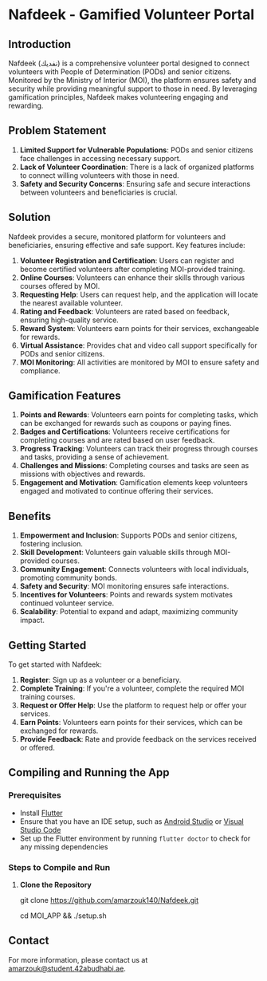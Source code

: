 # Nafdeek - Gamified Volunteer Portal

## Introduction

Nafdeek (نفديك) is a comprehensive volunteer portal designed to connect volunteers with People of Determination (PODs) and senior citizens. Monitored by the Ministry of Interior (MOI), the platform ensures safety and security while providing meaningful support to those in need. By leveraging gamification principles, Nafdeek makes volunteering engaging and rewarding.

## Problem Statement

1. **Limited Support for Vulnerable Populations**: PODs and senior citizens face challenges in accessing necessary support.
2. **Lack of Volunteer Coordination**: There is a lack of organized platforms to connect willing volunteers with those in need.
3. **Safety and Security Concerns**: Ensuring safe and secure interactions between volunteers and beneficiaries is crucial.

## Solution

Nafdeek provides a secure, monitored platform for volunteers and beneficiaries, ensuring effective and safe support. Key features include:

1. **Volunteer Registration and Certification**: Users can register and become certified volunteers after completing MOI-provided training.
2. **Online Courses**: Volunteers can enhance their skills through various courses offered by MOI.
3. **Requesting Help**: Users can request help, and the application will locate the nearest available volunteer.
4. **Rating and Feedback**: Volunteers are rated based on feedback, ensuring high-quality service.
5. **Reward System**: Volunteers earn points for their services, exchangeable for rewards.
6. **Virtual Assistance**: Provides chat and video call support specifically for PODs and senior citizens.
7. **MOI Monitoring**: All activities are monitored by MOI to ensure safety and compliance.

## Gamification Features

1. **Points and Rewards**: Volunteers earn points for completing tasks, which can be exchanged for rewards such as coupons or paying fines.
2. **Badges and Certifications**: Volunteers receive certifications for completing courses and are rated based on user feedback.
3. **Progress Tracking**: Volunteers can track their progress through courses and tasks, providing a sense of achievement.
4. **Challenges and Missions**: Completing courses and tasks are seen as missions with objectives and rewards.
5. **Engagement and Motivation**: Gamification elements keep volunteers engaged and motivated to continue offering their services.

## Benefits

1. **Empowerment and Inclusion**: Supports PODs and senior citizens, fostering inclusion.
2. **Skill Development**: Volunteers gain valuable skills through MOI-provided courses.
3. **Community Engagement**: Connects volunteers with local individuals, promoting community bonds.
4. **Safety and Security**: MOI monitoring ensures safe interactions.
5. **Incentives for Volunteers**: Points and rewards system motivates continued volunteer service.
6. **Scalability**: Potential to expand and adapt, maximizing community impact.

## Getting Started

To get started with Nafdeek:

1. **Register**: Sign up as a volunteer or a beneficiary.
2. **Complete Training**: If you're a volunteer, complete the required MOI training courses.
3. **Request or Offer Help**: Use the platform to request help or offer your services.
4. **Earn Points**: Volunteers earn points for their services, which can be exchanged for rewards.
5. **Provide Feedback**: Rate and provide feedback on the services received or offered.


## Compiling and Running the App

### Prerequisites

- Install [Flutter](https://flutter.dev/docs/get-started/install)
- Ensure that you have an IDE setup, such as [Android Studio](https://developer.android.com/studio) or [Visual Studio Code](https://code.visualstudio.com/)
- Set up the Flutter environment by running `flutter doctor` to check for any missing dependencies

### Steps to Compile and Run

1. **Clone the Repository**

   git clone https://github.com/amarzouk140/Nafdeek.git

   cd MOI_APP && ./setup.sh

   
## Contact

For more information, please contact us at [amarzouk@student.42abudhabi.ae](mailto:amarzouk@student.42abudhabi.ae).
